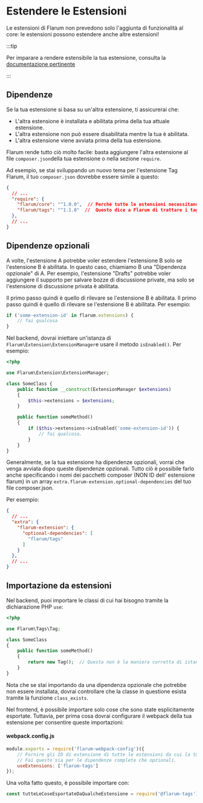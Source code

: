 # Estendere le Estensioni

Le estensioni di Flarum non prevedono solo l'aggiunta di funzionalità al core: le estensioni possono estendere anche altre estensioni!

:::tip

Per imparare a rendere estensibile la tua estensione, consulta la [documentazione pertinente](extensibility.md)

:::

## Dipendenze

Se la tua estensione si basa su un'altra estensione, ti assicurerai che:

- L'altra estensione è installata e abilitata prima della tua attuale estensione.
- L'altra estensione non può essere disabilitata mentre la tua è abilitata.
- L'altra estensione viene avviata prima della tua estensione.

Flarum rende tutto ciò molto facile: basta aggiungere l'altra estensione al file `composer.json`della tua estensione o nella sezione `require`.

Ad esempio, se stai sviluppando un nuovo tema per l'estensione Tag Flarum, il tuo `composer.json` dovrebbe essere simile a questo:

```json
{
  // ...
  "require": {
    "flarum/core": "^1.0.0",  // Perchè tutte le estensioni necessitano del Core di Flarum.
    "flarum/tags": "^1.1.0"  //  Questo dice a Flarum di trattare i tag come dipendenza della tua estensione.
  },
  // ...
}
```

## Dipendenze opzionali

A volte, l'estensione A potrebbe voler estendere l'estensione B solo se l'estensione B è abilitata.
In questo caso, chiamiamo B una "Dipendenza opzionale" di A. Per esempio, l'estensione "Drafts" potrebbe voler aggiungere il supporto per salvare bozze di discussione private, ma solo se l'estensione di discussione privata è abilitata.

Il primo passo quindi è quello di rilevare se l'estensione B è abilitata. Il primo passo quindi è quello di rilevare se l'estensione B è abilitata. Per esempio:

```js
if ('some-extension-id' in flarum.extensions) {
    // fai qualcosa
}
```

Nel backend, dovrai iniettare un'istanza di `Flarum\Extension\ExtensionManager`e usare il metodo `isEnabled()`. Per esempio:

```php
<?php

use Flarum\Extension\ExtensionManager;

class SomeClass {
    public function __construct(ExtensionManager $extensions)
    {
        $this->extensions = $extensions;
    }

    public function someMethod()
    {
        if ($this->extensions->isEnabled('some-extension-id')) {
            // fai qualcosa.
        }
    }
}
```

Generalmente, se la tua estensione ha dipendenze opzionali, vorrai che venga avviata dopo queste dipendenze opzionali.
Tutto ciò è possibile farlo anche specificando i nomi dei pacchetti composer (NON ID dell' estensione flarum) in un array `extra.flarum-extension.optional-dependencies` del tuo file composer.json.

Per esempio:

```json
{
  // ...
  "extra": {
    "flarum-extension": {
      "optional-dependencies": [
        "flarum/tags"
      ]
    }
  },
  // ...
}
```

## Importazione da estensioni

Nel backend, puoi importare le classi di cui hai bisogno tramite la dichiarazione PHP `use`:

```php
<?php

use Flarum\Tags\Tag;

class SomeClass
{
    public function someMethod()
    {
        return new Tag();  // Questa non è la maniera corretta di istanziare modelli, E' solo un esempio.
    }
}
```

Nota che se stai importando da una dipendenza opzionale che potrebbe non essere installata, dovrai controllare che la classe in questione esista tramite la funzione `class_exists`.

Nel frontend, è possibile importare solo cose che sono state esplicitamente esportate. Tuttavia, per prima cosa dovrai configurare il webpack della tua estensione per consentire queste importazioni:

#### webpack.config.js

```js
module.exports = require('flarum-webpack-config')({
    // Fornire gli ID di estensione di tutte le estensioni da cui la tua estensione verrà importata.
    // Fai questo sia per le dipendenze complete che opzionali.
    useExtensions: ['flarum-tags']
});
```

Una volta fatto questo, è possibile importare con:

```js
const tutteLeCoseEsportateDaQualcheEstensione = require('@flarum-tags');
```
